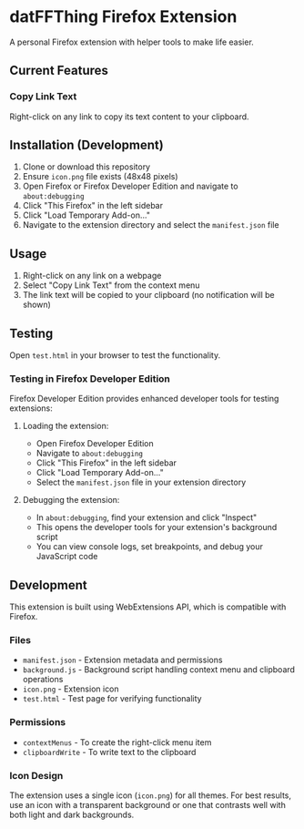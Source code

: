 # datFFThing Firefox Extension

A personal Firefox extension with helper tools to make life easier.

## Current Features

### Copy Link Text
Right-click on any link to copy its text content to your clipboard.

## Installation (Development)

1. Clone or download this repository
2. Ensure `icon.png` file exists (48x48 pixels)
3. Open Firefox or Firefox Developer Edition and navigate to `about:debugging`
4. Click "This Firefox" in the left sidebar
5. Click "Load Temporary Add-on..."
6. Navigate to the extension directory and select the `manifest.json` file

## Usage

1. Right-click on any link on a webpage
2. Select "Copy Link Text" from the context menu
3. The link text will be copied to your clipboard (no notification will be shown)

## Testing

Open `test.html` in your browser to test the functionality.

### Testing in Firefox Developer Edition

Firefox Developer Edition provides enhanced developer tools for testing extensions:

1. Loading the extension:
   - Open Firefox Developer Edition
   - Navigate to `about:debugging`
   - Click "This Firefox" in the left sidebar
   - Click "Load Temporary Add-on..."
   - Select the `manifest.json` file in your extension directory

2. Debugging the extension:
   - In `about:debugging`, find your extension and click "Inspect"
   - This opens the developer tools for your extension's background script
   - You can view console logs, set breakpoints, and debug your JavaScript code

## Development

This extension is built using WebExtensions API, which is compatible with Firefox.

### Files

- `manifest.json` - Extension metadata and permissions
- `background.js` - Background script handling context menu and clipboard operations
- `icon.png` - Extension icon
- `test.html` - Test page for verifying functionality

### Permissions

- `contextMenus` - To create the right-click menu item
- `clipboardWrite` - To write text to the clipboard

### Icon Design

The extension uses a single icon (`icon.png`) for all themes. For best results, use an icon with a transparent background or one that contrasts well with both light and dark backgrounds.